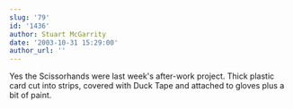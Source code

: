 ```yaml
---
slug: '79'
id: '1436'
author: Stuart McGarrity
date: '2003-10-31 15:29:00'
author_url: ''
---
```

Yes the Scissorhands were last week's after-work project. Thick plastic card cut into strips, covered with Duck Tape and attached to gloves plus a bit of paint.
